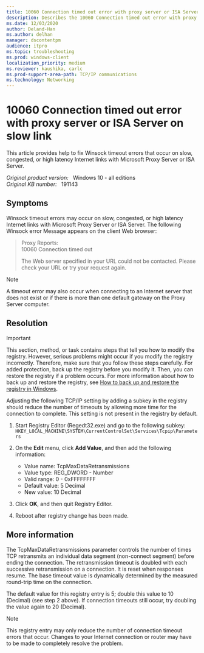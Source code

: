 ```yaml
---
title: 10060 Connection timed out error with proxy server or ISA Server on slow link
description: Describes the 10060 Connection timed out error with proxy server or ISA Server on slow link.
ms.date: 12/03/2020
author: Deland-Han
ms.author: delhan
manager: dscontentpm
audience: itpro
ms.topic: troubleshooting
ms.prod: windows-client
localization_priority: medium
ms.reviewer: kaushika, carlc
ms.prod-support-area-path: TCP/IP communications
ms.technology: Networking
---
```

# 10060 Connection timed out error with proxy server or ISA Server on slow link

This article provides help to fix Winsock timeout errors that occur on slow, congested, or high latency Internet links with Microsoft Proxy Server or ISA Server.

_Original product version:_ &nbsp; Windows 10 - all editions  
_Original KB number:_ &nbsp; 191143

## Symptoms

Winsock timeout errors may occur on slow, congested, or high latency Internet links with Microsoft Proxy Server or ISA Server. The following Winsock error Message appears on the client Web browser:

> Proxy Reports:  
10060 Connection timed out
>
> The Web server specified in your URL could not be contacted. Please check your URL or try your request again.

> [!NOTE]
> A timeout error may also occur when connecting to an Internet server that does not exist or if there is more than one default gateway on the Proxy Server computer.

## Resolution

> [!IMPORTANT]
> This section, method, or task contains steps that tell you how to modify the registry. However, serious problems might occur if you modify the registry incorrectly. Therefore, make sure that you follow these steps carefully. For added protection, back up the registry before you modify it. Then, you can restore the registry if a problem occurs. For more information about how to back up and restore the registry, see [How to back up and restore the registry in Windows](https://support.microsoft.com/help/322756).

Adjusting the following TCP/IP setting by adding a subkey in the registry should reduce the number of timeouts by allowing more time for the connection to complete. This setting is not present in the registry by default.

1. Start Registry Editor (Regedt32.exe) and go to the following subkey:  
    `HKEY_LOCAL_MACHINE\SYSTEM\CurrentControlSet\Services\Tcpip\Parameters`

2. On the **Edit** menu, click **Add Value**, and then add the following information:

    - Value name: TcpMaxDataRetransmissions
    - Value type: REG_DWORD - Number
    - Valid range: 0 - 0xFFFFFFFF
    - Default value: 5 Decimal
    - New value: 10 Decimal

3. Click **OK**, and then quit Registry Editor.
4. Reboot after registry change has been made.

## More information

The TcpMaxDataRetransmissions parameter controls the number of times TCP retransmits an individual data segment (non-connect segment) before ending the connection. The retransmission timeout is doubled with each successive retransmission on a connection. It is reset when responses resume. The base timeout value is dynamically determined by the measured round-trip time on the connection.

The default value for this registry entry is 5; double this value to 10 (Decimal) (see step 2 above). If connection timeouts still occur, try doubling the value again to 20 (Decimal).

> [!NOTE]
> This registry entry may only reduce the number of connection timeout errors that occur. Changes to your Internet connection or router may have to be made to completely resolve the problem.
